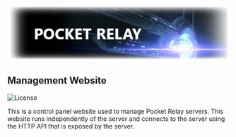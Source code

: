 ![Logo](public/logo.png)

## Management Website

![License](https://img.shields.io/github/license/jacobtread/PocketRelay?style=for-the-badge)

This is a control panel website used to manage Pocket Relay servers. This website runs independently of
the server and connects to the server using the HTTP API that is exposed by the server.